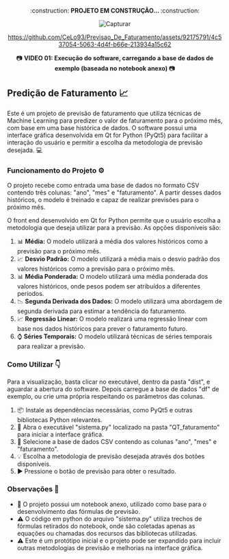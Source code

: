 
<p align="center"> 
:construction: <b> PROJETO EM CONSTRUÇÃO... </b> :construction: 
<p>

<div align="center">

![Capturar](https://user-images.githubusercontent.com/92175791/236311942-9745ab4e-9ced-4259-9dba-fa9d078b2e4b.PNG)

</div> 

<div align="center">

https://github.com/CeLo93/Previsao_De_Faturamento/assets/92175791/4c537054-5063-4d4f-b66e-213934a15c62

 </div> 


<div align="center">

:camera: <b> VIDEO 01: Execução do software, carregando a base de dados de exemplo (baseada no notebook anexo) </b> :camera: 

 </div> 
  
## Predição de Faturamento :chart_with_upwards_trend:

Este é um projeto de previsão de faturamento que utiliza técnicas de Machine Learning para predizer o valor de faturamento para o próximo mês, com base em uma base histórica de dados. O software possui uma interface gráfica desenvolvida em Qt for Python (PyQt5) para facilitar a interação do usuário e permitir a escolha da metodologia de previsão desejada. :computer:

### Funcionamento do Projeto :gear:

O projeto recebe como entrada uma base de dados no formato CSV contendo três colunas: "ano", "mes" e "faturamento". A partir desses dados históricos, o modelo é treinado e capaz de realizar previsões para o próximo mês.

O front end desenvolvido em Qt for Python permite que o usuário escolha a metodologia que deseja utilizar para a previsão. As opções disponíveis são:

1. :bar_chart: **Média:** O modelo utilizará a média dos valores históricos como a previsão para o próximo mês.
2. :chart_with_upwards_trend: **Desvio Padrão:** O modelo utilizará a média mais o desvio padrão dos valores históricos como a previsão para o próximo mês.
3. :bar_chart: **Média Ponderada:** O modelo utilizará uma média ponderada dos valores históricos, onde pesos podem ser atribuídos a diferentes períodos.
4. :chart_with_downwards_trend: **Segunda Derivada dos Dados:** O modelo utilizará uma abordagem de segunda derivada para estimar a tendência do faturamento.
5. :chart_with_upwards_trend: **Regressão Linear:** O modelo realizará uma regressão linear com base nos dados históricos para prever o faturamento futuro.
6. :watch: **Séries Temporais:** O modelo utilizará técnicas de séries temporais para realizar a previsão.

### Como Utilizar :point_down:

Para a visualização, basta clicar no executável, dentro da pasta "dist", e aguardar a abertura do software. Depois carregue a base de dados "df" de exemplo, ou crie uma própria respeitando os parâmetros das colunas.

1. :package: Instale as dependências necessárias, como PyQt5 e outras bibliotecas Python relevantes.
2. :file_folder: Abra o executável "sistema.py" localizado na pasta "QT_faturamento" para iniciar a interface gráfica.
3. :file_folder: Selecione a base de dados CSV contendo as colunas "ano", "mes" e "faturamento".
4. :bulb: Escolha a metodologia de previsão desejada através dos botões disponíveis.
5. :arrow_forward: Pressione o botão de previsão para obter o resultado.

### Observações :memo:

- :notebook: O projeto possui um notebook anexo, utilizado como base para o desenvolvimento das fórmulas de previsão.
- :warning: O código em python do arquivo "sistema.py" utiliza trechos de fórmulas retirados do notebook, onde são coletadas apenas as equações ou chamadas dos recursos das bibliotecas utilizadas.
- :warning: Este é um protótipo inicial e o projeto pode ser expandido para incluir outras metodologias de previsão e melhorias na interface gráfica.
